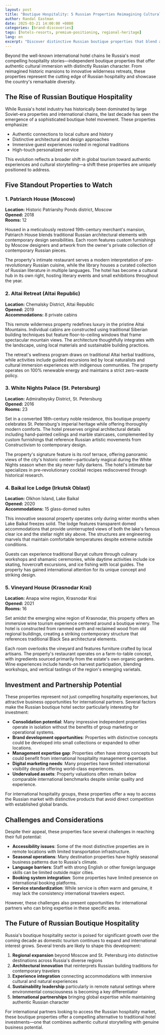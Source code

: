 ```yaml
---
layout: post
title: "Boutique Hospitality: 5 Russian Properties Reimagining Cultural Tourism"
author: Randal Eastman
date: 2025-03-21 14:00:00 +0800
categories: [brand-discoveries]
tags: [hotels-resorts, premium-positioning, regional-heritage]
lang: en
excerpt: "Discover distinctive Russian boutique properties that blend authentic cultural heritage with world-class hospitality standards. These hidden gems showcase the country's diversity through unique architectural approaches and immersive guest experiences."
---
```


Beyond the well-known international hotel chains lie Russia's most compelling hospitality stories—independent boutique properties that offer authentic cultural immersion with distinctly Russian character. From reimagined historic mansions to innovative wilderness retreats, these properties represent the cutting edge of Russian hospitality and showcase the country's remarkable diversity.

## The Rise of Russian Boutique Hospitality

While Russia's hotel industry has historically been dominated by large Soviet-era properties and international chains, the last decade has seen the emergence of a sophisticated boutique hotel movement. These properties emphasize:

- Authentic connections to local culture and history
- Distinctive architectural and design approaches
- Immersive guest experiences rooted in regional traditions
- High-touch personalized service

This evolution reflects a broader shift in global tourism toward authentic experiences and cultural storytelling—a shift these properties are uniquely positioned to address.

## Five Standout Properties to Watch

### 1. Patriarch House (Moscow)

**Location:** Historic Patriarshy Ponds district, Moscow  
**Opened:** 2018  
**Rooms:** 12  

Housed in a meticulously restored 19th-century merchant's mansion, Patriarch House blends traditional Russian architectural elements with contemporary design sensibilities. Each room features custom furnishings by Moscow designers and artwork from the owner's private collection of contemporary Russian pieces.

The property's intimate restaurant serves a modern interpretation of pre-revolutionary Russian cuisine, while the library houses a curated collection of Russian literature in multiple languages. The hotel has become a cultural hub in its own right, hosting literary events and small exhibitions throughout the year.

### 2. Altai Retreat (Altai Republic)

**Location:** Chemalsky District, Altai Republic  
**Opened:** 2019  
**Accommodations:** 8 private cabins  

This remote wilderness property redefines luxury in the pristine Altai Mountains. Individual cabins are constructed using traditional Siberian building techniques but feature floor-to-ceiling windows that frame spectacular mountain views. The architecture thoughtfully integrates with the landscape, using local materials and sustainable building practices.

The retreat's wellness program draws on traditional Altai herbal traditions, while activities include guided excursions led by local naturalists and cultural immersion experiences with indigenous communities. The property operates on 100% renewable energy and maintains a strict zero-waste policy.

### 3. White Nights Palace (St. Petersburg)

**Location:** Admiralteysky District, St. Petersburg  
**Opened:** 2016  
**Rooms:** 23  

Set in a converted 18th-century noble residence, this boutique property celebrates St. Petersburg's imperial heritage while offering thoroughly modern comforts. The hotel preserves original architectural details including hand-painted ceilings and marble staircases, complemented by custom furnishings that reference Russian artistic movements from Constructivism to contemporary design.

The property's signature feature is its roof terrace, offering panoramic views of the city's historic center—particularly magical during the White Nights season when the sky never fully darkens. The hotel's intimate bar specializes in pre-revolutionary cocktail recipes rediscovered through historical research.

### 4. Baikal Ice Lodge (Irkutsk Oblast)

**Location:** Olkhon Island, Lake Baikal  
**Opened:** 2020  
**Accommodations:** 15 glass-domed suites  

This innovative seasonal property operates only during winter months when Lake Baikal freezes solid. The lodge features transparent domed accommodations that provide uninterrupted views of both the lake's famous clear ice and the stellar night sky above. The structures are engineering marvels that maintain comfortable temperatures despite extreme outside conditions.

Guests can experience traditional Buryat culture through culinary workshops and shamanic ceremonies, while daytime activities include ice skating, hovercraft excursions, and ice fishing with local guides. The property has gained international attention for its unique concept and striking design.

### 5. Vineyard House (Krasnodar Krai)

**Location:** Anapa wine region, Krasnodar Krai  
**Opened:** 2021  
**Rooms:** 16  

Set amidst the emerging wine region of Krasnodar, this property offers an immersive wine tourism experience centered around a boutique winery. The hotel is constructed from rammed earth and reclaimed wood from old regional buildings, creating a striking contemporary structure that references traditional Black Sea architectural elements.

Each room overlooks the vineyard and features furniture crafted by local artisans. The property's restaurant operates on a farm-to-table concept, with ingredients sourced primarily from the estate's own organic gardens. Wine experiences include hands-on harvest participation, blending workshops, and vertical tastings of the region's emerging varietals.

## Investment and Partnership Potential

These properties represent not just compelling hospitality experiences, but attractive business opportunities for international partners. Several factors make the Russian boutique hotel sector particularly interesting for investment:

- **Consolidation potential**: Many impressive independent properties operate in isolation without the benefits of group marketing or operational systems.
- **Brand development opportunities**: Properties with distinctive concepts could be developed into small collections or expanded to other locations.
- **Management expertise gap**: Properties often have strong concepts but could benefit from international hospitality management expertise.
- **Digital marketing needs**: Many properties have limited international visibility despite offering world-class experiences.
- **Undervalued assets**: Property valuations often remain below comparable international benchmarks despite similar quality and experience.

For international hospitality groups, these properties offer a way to access the Russian market with distinctive products that avoid direct competition with established global brands.

## Challenges and Considerations

Despite their appeal, these properties face several challenges in reaching their full potential:

- **Accessibility issues**: Some of the most distinctive properties are in remote locations with limited transportation infrastructure.
- **Seasonal operations**: Many destination properties have highly seasonal business patterns due to Russia's climate.
- **Language barriers**: Staff with strong English or other foreign language skills can be limited outside major cities.
- **Booking system integration**: Some properties have limited presence on international booking platforms.
- **Service standardization**: While service is often warm and genuine, it may lack the consistency international travelers expect.

However, these challenges also present opportunities for international partners who can bring expertise in these specific areas.

## The Future of Russian Boutique Hospitality

Russia's boutique hospitality sector is poised for significant growth over the coming decade as domestic tourism continues to expand and international interest grows. Several trends are likely to shape this development:

1. **Regional expansion** beyond Moscow and St. Petersburg into distinctive destinations across Russia's diverse regions
2. **Architectural innovation** that reinterprets Russian building traditions for contemporary travelers
3. **Experience integration** connecting accommodations with immersive cultural and natural experiences
4. **Sustainability leadership** particularly in remote natural settings where environmental consciousness is becoming a key differentiator
5. **International partnerships** bringing global expertise while maintaining authentic Russian character

For international partners looking to access the Russian hospitality market, these boutique properties offer a compelling alternative to traditional hotel investments—one that combines authentic cultural storytelling with genuine business potential.